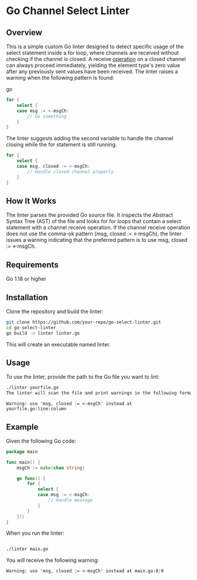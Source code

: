 # Go Channel Select Linter
## Overview
This is a simple custom Go linter designed to detect specific usage of the select statement inside a for loop, where channels are received without checking if the channel is closed. A receive [operation](https://go.dev/ref/spec#Receive_operator) on a closed channel can always proceed immediately, yielding the element type's zero value after any previously sent values have been received. The linter raises a warning when the following pattern is found:

go
```go
for {
	select {
	case msg := <-msgCh:
		// Do something
	}
}
```

The linter suggests adding the second variable to handle the channel closing while the for statement is still running.

```go
for {
	select {
	case msg, closed := <-msgCh:
		// Handle closed channel properly
	}
}
```

## How It Works
The linter parses the provided Go source file.
It inspects the Abstract Syntax Tree (AST) of the file and looks for for loops that contain a select statement with a channel receive operation.
If the channel receive operation does not use the comma-ok pattern (msg, closed := <-msgCh), the linter issues a warning indicating that the preferred pattern is to use msg, closed := <-msgCh.
## Requirements
Go 1.18 or higher

## Installation
Clone the repository and build the linter:

```bash
git clone https://github.com/your-repo/go-select-linter.git
cd go-select-linter
go build -o linter linter.go
```

This will create an executable named linter.

## Usage
To use the linter, provide the path to the Go file you want to lint:

```bash
./linter yourfile.go
The linter will scan the file and print warnings in the following format if it detects any issues:
```


`Warning: use 'msg, closed := <-msgCh' instead at yourfile.go:line:column`

## Example
Given the following Go code:

```go
package main

func main() {
	msgCh := make(chan string)

	go func() {
		for {
			select {
			case msg := <-msgCh:
				// Handle message
			}
		}
	}()
}
```

When you run the linter:

```bash

./linter main.go
```
You will receive the following warning:

`Warning: use 'msg, closed := <-msgCh' instead at main.go:8:9`

